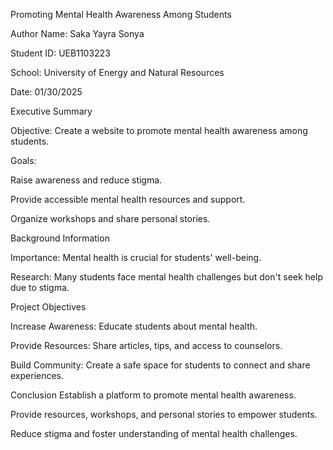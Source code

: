 Promoting Mental Health Awareness Among Students

Author Name: Saka Yayra Sonya

Student ID: UEB1103223

School: University of Energy and Natural Resources

Date: 01/30/2025


Executive Summary

Objective: 
Create a website to promote mental health awareness among students.

Goals:

Raise awareness and reduce stigma.

Provide accessible mental health resources and support.

Organize workshops and share personal stories.


Background Information

Importance: Mental health is crucial for students' well-being.

Research: Many students face mental health challenges but don't seek help due to stigma.



Project Objectives

Increase Awareness: Educate students about mental health.

Provide Resources: Share articles, tips, and access to counselors.

Build Community: Create a safe space for students to connect and share experiences.


Conclusion
Establish a platform to promote mental health awareness.

Provide resources, workshops, and personal stories to empower students.

Reduce stigma and foster understanding of mental health challenges.

